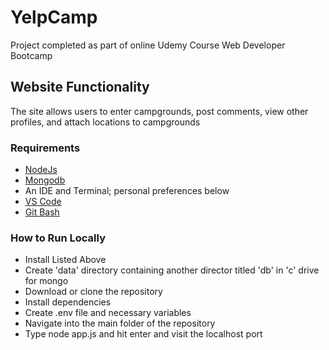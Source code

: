 # YelpCamp
Project completed as part of online Udemy Course Web Developer Bootcamp

## Website Functionality
The site allows users to enter campgrounds, post comments, view other profiles, and attach locations to campgrounds

### Requirements
* [NodeJs](https://nodejs.org/en/)
* [Mongodb](https://www.mongodb.com/)
* An IDE and Terminal; personal preferences below
* [VS Code](http://www.codeblocks.org/)
* [Git Bash](https://git-scm.com/downloads)

### How to Run Locally
* Install Listed Above
* Create 'data' directory containing another director titled 'db' in 'c' drive for mongo
* Download or clone the repository
* Install dependencies
* Create .env file and necessary variables
* Navigate into the main folder of the repository
* Type node app.js and hit enter and visit the localhost port
